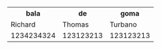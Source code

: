 <table>
  <tr>
    <th>bala</th>
    <th>de</th>
    <th>goma</th>
  </tr>
  <tr>
    <td>Richard</td>
    <td>Thomas</td>
    <td>Turbano</td>
  </tr>
  <tr>
    <td>1234234324</td>
    <td>123123213</td>
    <td>123123213</td>
  </tr>
</table>